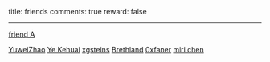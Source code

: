 title: friends
comments: true
reward: false

---
[friend A](http://www.google.com)

[YuweiZhao](http://www.cfzhao.com/)
[Ye Kehuai](https://www.kimiye.xyz/)
[xgsteins](http://xgsteins.fun/)
[Brethland](http://www.yuki.systems/)
[0xfaner](https://0xfaner.top/)
[miri chen](https://miri90.github.io/)